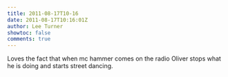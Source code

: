 ```yaml
---
title: 2011-08-17T10-16
date: 2011-08-17T10:16:01Z
author: Lee Turner
showtoc: false
comments: true
---
```


Loves the fact that when mc hammer comes on the radio Oliver stops what he is doing and starts street dancing.

